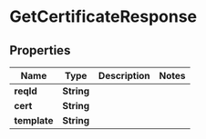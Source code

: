 # GetCertificateResponse

## Properties
Name | Type | Description | Notes
------------ | ------------- | ------------- | -------------
**reqId** | **String** |  | 
**cert** | **String** |  | 
**template** | **String** |  | 
